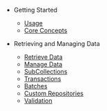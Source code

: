 - Getting Started

  - [Usage](README.md)
  - [Core Concepts](Core_Concepts.md)

- Retrieving and Managing Data

  - [Retrieve Data](Read_Data.md)
  - [Manage Data](Manage_Data.md)
  - [SubCollections](Subcollections.md)
  - [Transactions](Transactions.md)
  - [Batches](Batches.md)
  - [Custom Repositories](Custom_Repositories.md)
  - [Validation](Validation.md)
